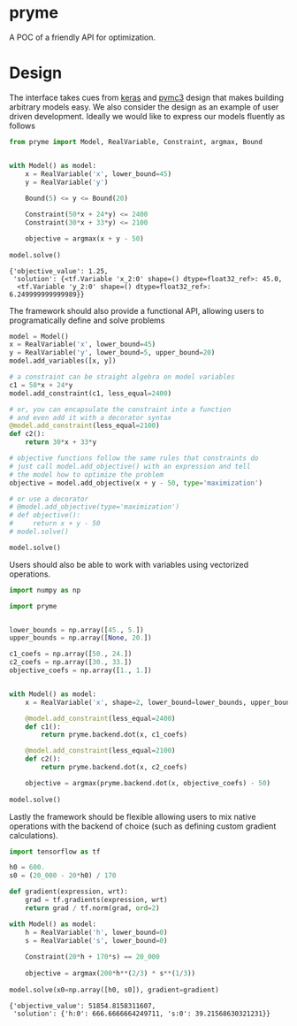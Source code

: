 # pryme
A POC of a friendly API for optimization.

# Design

The interface takes cues from [keras]() and [pymc3]() design that makes building arbitrary models easy.
We also consider the design as an example of user driven development. Ideally we would like to express
our models fluently as follows

```python
from pryme import Model, RealVariable, Constraint, argmax, Bound


with Model() as model:
    x = RealVariable('x', lower_bound=45)
    y = RealVariable('y')
    
    Bound(5) <= y <= Bound(20)

    Constraint(50*x + 24*y) <= 2400
    Constraint(30*x + 33*y) <= 2100

    objective = argmax(x + y - 50)
    
model.solve()
```
```
{'objective_value': 1.25,
 'solution': {<tf.Variable 'x_2:0' shape=() dtype=float32_ref>: 45.0,
  <tf.Variable 'y_2:0' shape=() dtype=float32_ref>: 6.249999999999989}}
```

The framework should also provide a functional API, allowing users to programatically define
and solve problems

```python
model = Model()
x = RealVariable('x', lower_bound=45)
y = RealVariable('y', lower_bound=5, upper_bound=20)
model.add_variables([x, y])

# a constraint can be straight algebra on model variables
c1 = 50*x + 24*y
model.add_constraint(c1, less_equal=2400)

# or, you can encapsulate the constraint into a function
# and even add it with a decorator syntax
@model.add_constraint(less_equal=2100)
def c2():
    return 30*x + 33*y

# objective functions follow the same rules that constraints do
# just call model.add_objective() with an expression and tell
# the model how to optimize the problem
objective = model.add_objective(x + y - 50, type='maximization')

# or use a decorator
# @model.add_objective(type='maximization')
# def objective():
#     return x + y - 50
# model.solve()

model.solve()
```

Users should also be able to work with variables using vectorized operations.

```python
import numpy as np

import pryme


lower_bounds = np.array([45., 5.])
upper_bounds = np.array([None, 20.])

c1_coefs = np.array([50., 24.])
c2_coefs = np.array([30., 33.])
objective_coefs = np.array([1., 1.])


with Model() as model:
    x = RealVariable('x', shape=2, lower_bound=lower_bounds, upper_bound=upper_bounds)

    @model.add_constraint(less_equal=2400)
    def c1():
        return pryme.backend.dot(x, c1_coefs)

    @model.add_constraint(less_equal=2100)
    def c2():
        return pryme.backend.dot(x, c2_coefs)

    objective = argmax(pryme.backend.dot(x, objective_coefs) - 50)
    
model.solve()
```

Lastly the framework should be flexible allowing users to mix native operations
with the backend of choice (such as defining custom gradient calculations).

```python
import tensorflow as tf

h0 = 600.
s0 = (20_000 - 20*h0) / 170

def gradient(expression, wrt):
    grad = tf.gradients(expression, wrt)
    return grad / tf.norm(grad, ord=2)

with Model() as model:
    h = RealVariable('h', lower_bound=0)
    s = RealVariable('s', lower_bound=0)
    
    Constraint(20*h + 170*s) == 20_000
    
    objective = argmax(200*h**(2/3) * s**(1/3))
    
model.solve(x0=np.array([h0, s0]), gradient=gradient)
```
```
{'objective_value': 51854.8158311607,
 'solution': {'h:0': 666.6666664249711, 's:0': 39.21568630321231}}
```
